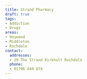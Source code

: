 ```yaml
---
title: Strand Pharmacy
draft: true
tags:
- Addiction
- Drugs
areas:
- Heywood
- Middleton
- Rochdale
contact:
  addresses:
  - 29 The Strand Kirkholt Rochdale
  phone:
  - 01706 649 874
---
```


